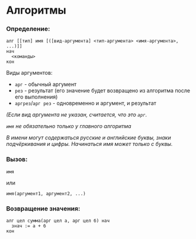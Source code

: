<h1>Алгоритмы</h1>

<h3>Определение:</h3>

```kumir
алг [[тип] имя [([вид-аргумента] <тип-аргумента> <имя-аргумента>, ...)]]
нач
  <команды>
кон
```

Виды аргументов:

<ul>
  <li><code>арг</code> - обычный аргумент</li>
  <li><code>рез</code> - результат (его значение будет возвращено из алгоритма после его выполнения)</li>
  <li><code>аргрез</code>/<code>арг рез</code> - одновременно и аргумент, и результат</li>
</ul>

<i>(Если вид аргумента не указан, считается, что это <code>арг</code>.</i>

<i><code>имя</code> не обязательно только у главного алгоритма</i><br/>

<i>В имени могут содержаться русские и английские буквы,
знаки подчёркивания и цифры. Начинаться имя может только с буквы.</i>

<h3>Вызов:</h3>

```kumir
имя
```

или

```kumir
имя(аргумент1, аргумент2, ...)
```

<h3>Возвращение значения:</h3>

```kumir
алг цел сумма(арг цел а, арг цел б) нач
  знач := а + б
кон
```
